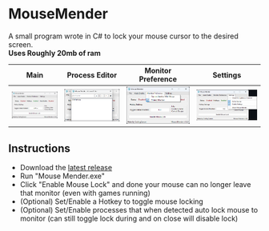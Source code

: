 # MouseMender
A small program wrote in C# to lock your mouse cursor to the desired screen.</br>
**Uses Roughly 20mb of ram**

| Main | Process Editor | Monitor Preference | Settings |
| :----: | :----: | :----: | :----: |
| ![Main Screenshot](Screenshots/Screenshot-1.png) | ![Process Editor Screenshot](Screenshots/Screenshot-2.png) | ![Monitor Preference Screenshot](Screenshots/Screenshot-3.png) | ![Settings Screenshot](Screenshots/Screenshot-4.png) |

## Instructions
- Download the [latest release](https://github.com/TheCodingCarson/MouseMender/releases)
- Run "Mouse Mender.exe"
- Click "Enable Mouse Lock" and done your mouse can no longer leave that monitor (even with games running)
- (Optional) Set/Enable a Hotkey to toggle mouse locking
- (Optional) Set/Enable processes that when detected auto lock mouse to monitor (can still toggle lock during and on close will disable lock)